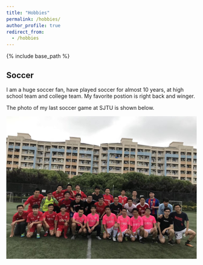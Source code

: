```yaml
---
title: "Hobbies"
permalink: /hobbies/
author_profile: true
redirect_from:
  - /hobbies
---
```


{% include base_path %}

## Soccer

I am a huge soccer fan, have played soccer for almost 10 years, at high school team and college team. My favorite postion is right back and winger.

The photo of my last soccer game at SJTU is shown below.

![Last soccer game at SJTU](https://raw.githubusercontent.com/jkzhang7/jkzhang7.github.io/master/images/soccer.jpg)
